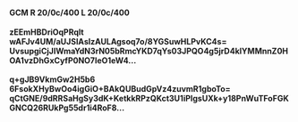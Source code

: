 #### GCM R 20/0c/400 L 20/0c/400
**zEEmHBDriOqPRqIt**<br/>**wAFJv4UM/aUJSIAslzAULAgsoq7o/8YGSuwHLPvKC4s=**<br/>**UvsupgiCjJIWmaYdN3rN05bRmcYKD7qYs03JPQO4g5jrD4klYMMnnZ0HOA1vzDhGxCyfP0NO7IeO1eW4...**<br/><br/>
**q+gJB9VkmGw2H5b6**<br/>**6FsokXHyBwOo4igGiO+BAkQUBudGpVz4zuvmR1gboTo=**<br/>**qCtGNE/9dRRSaHgSy3dK+KetkkRPzQKct3U1iPIgsUXk+y18PnWuTFoFGKGNCQ26RUkPg55dr1i4RoF8...**